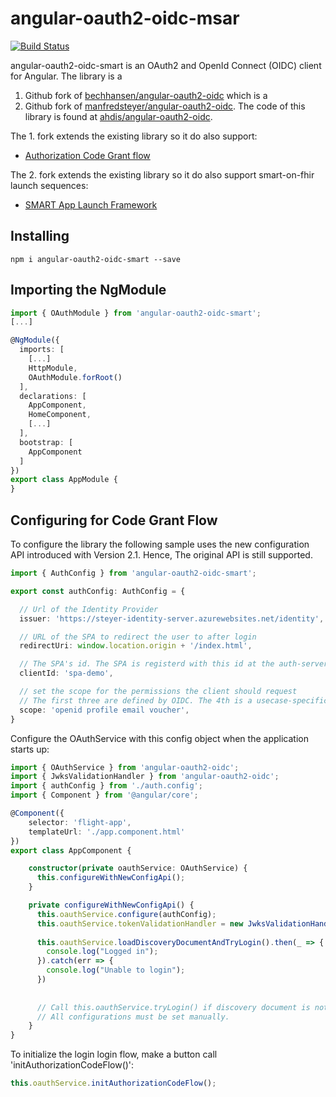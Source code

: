 # angular-oauth2-oidc-msar
[![Build Status](https://travis-ci.org/ahdis/angular-oauth2-oidc.svg?branch=master)](https://travis-ci.org/ahdis/angular-oauth2-oidc)


angular-oauth2-oidc-smart is an OAuth2 and OpenId Connect (OIDC) client for Angular.
The library is a 
  1. Github fork of [bechhansen/angular-oauth2-oidc](https://github.com/bechhansen/angular-oauth2-oidc) which is a
  2. Github fork of [manfredsteyer/angular-oauth2-oidc](https://github.com/manfredsteyer/angular-oauth2-oidc).
The code of this library is found at [ahdis/angular-oauth2-oidc](https://github.com/ahdis/angular-oauth2-oidc).

The 1. fork extends the existing library so it do also support:
- [Authorization Code Grant flow](https://tools.ietf.org/html/rfc6749#page-24)

The 2. fork extends the existing library so it do also support smart-on-fhir launch sequences:
- [SMART App Launch Framework](http://www.hl7.org/fhir/smart-app-launch/)


## Installing

```
npm i angular-oauth2-oidc-smart --save
```

## Importing the NgModule

```TypeScript
import { OAuthModule } from 'angular-oauth2-oidc-smart';
[...]

@NgModule({
  imports: [ 
    [...]
    HttpModule,
    OAuthModule.forRoot()
  ],
  declarations: [
    AppComponent,
    HomeComponent,
    [...]
  ],
  bootstrap: [
    AppComponent 
  ]
})
export class AppModule {
}

``` 

## Configuring for Code Grant Flow

To configure the library the following sample uses the new configuration API introduced with Version 2.1.
Hence, The original API is still supported.

```TypeScript
import { AuthConfig } from 'angular-oauth2-oidc-smart';

export const authConfig: AuthConfig = {

  // Url of the Identity Provider
  issuer: 'https://steyer-identity-server.azurewebsites.net/identity',

  // URL of the SPA to redirect the user to after login
  redirectUri: window.location.origin + '/index.html',

  // The SPA's id. The SPA is registerd with this id at the auth-server
  clientId: 'spa-demo',

  // set the scope for the permissions the client should request
  // The first three are defined by OIDC. The 4th is a usecase-specific one
  scope: 'openid profile email voucher',
}
```

Configure the OAuthService with this config object when the application starts up:

```TypeScript
import { OAuthService } from 'angular-oauth2-oidc';
import { JwksValidationHandler } from 'angular-oauth2-oidc';
import { authConfig } from './auth.config';
import { Component } from '@angular/core';

@Component({
    selector: 'flight-app',
    templateUrl: './app.component.html'
})
export class AppComponent {

    constructor(private oauthService: OAuthService) {
      this.configureWithNewConfigApi();
    }

    private configureWithNewConfigApi() {
      this.oauthService.configure(authConfig);
      this.oauthService.tokenValidationHandler = new JwksValidationHandler();
       
      this.oauthService.loadDiscoveryDocumentAndTryLogin().then(_ => {
        console.log("Logged in");
      }).catch(err => {
        console.log("Unable to login");
      })
      
      
      // Call this.oauthService.tryLogin() if discovery document is not used.
      // All configurations must be set manually.
    }
}
```

To initialize the login login flow, make a button call 'initAuthorizationCodeFlow()':
```TypeScript
this.oauthService.initAuthorizationCodeFlow();
```





